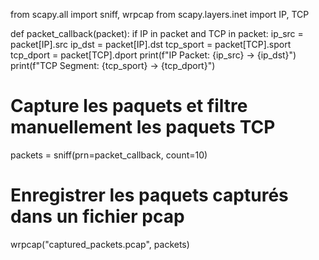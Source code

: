 from scapy.all import sniff, wrpcap
from scapy.layers.inet import IP, TCP

def packet_callback(packet):
    if IP in packet and TCP in packet:
        ip_src = packet[IP].src
        ip_dst = packet[IP].dst
        tcp_sport = packet[TCP].sport
        tcp_dport = packet[TCP].dport
        print(f"IP Packet: {ip_src} -> {ip_dst}")
        print(f"TCP Segment: {tcp_sport} -> {tcp_dport}")

# Capture les paquets et filtre manuellement les paquets TCP
packets = sniff(prn=packet_callback, count=10)

# Enregistrer les paquets capturés dans un fichier pcap
wrpcap("captured_packets.pcap", packets)
